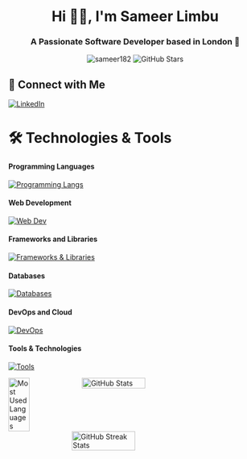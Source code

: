 <h1 align="center">Hi 👋🏻, I'm Sameer Limbu</h1>
<h3 align="center">A Passionate Software Developer based in London 🚀</h3>

<p align="center">
  <img src="https://komarev.com/ghpvc/?username=sameer182&label=Profile%20views&color=0e75b6&style=flat" alt="sameer182" />
  <img src="https://img.shields.io/github/stars/sameer182?color=0e75b6&style=flat&logo=github" alt="GitHub Stars" />
</p>

## 🤝 Connect with Me

[![LinkedIn](https://img.shields.io/badge/LinkedIn-%230077B5.svg?style=for-the-badge&logo=linkedin&logoColor=white)](https://www.linkedin.com/in/sameerlimbu31/)

<h1 align="left">🛠️ Technologies & Tools</h1>

<p align="left">

#### Programming Languages 
<!-- ![JavaScript](https://img.shields.io/badge/-JavaScript-05122A?style=flat&logo=javascript)
![Node.js](https://img.shields.io/badge/-Node.js-05122A?style=flat&logo=node.js)
![Java](https://img.shields.io/badge/-Java-05122A?style=flat&logo=coffeescript&logoColor=FFFFFF)
![Python](https://img.shields.io/badge/-Python-05122A?style=flat&logo=python)
![C++](https://img.shields.io/badge/-C++-05122A?style=flat&logo=c%2B%2B&logoColor=00599C)
![Dart](https://img.shields.io/badge/-Dart-05122A?style=flat&logo=dart&logoColor=skyblue)
![Swift](https://img.shields.io/badge/-Swift-05122A?style=flat&logo=swift)
![Go](https://img.shields.io/badge/-Go-05122A?style=flat&logo=go)
![PHP](https://img.shields.io/badge/-PHP-05122A?style=flat&logo=php)
![Racket](https://img.shields.io/badge/-Racket-05122A?style=flat&logo=racket&logoColor=9F1D20) -->

[![Programming Langs](https://skillicons.dev/icons?i=javascript,typescript,java,python,cpp,dart,swift,go,php&theme=dark)](https://skillicons.dev)


#### Web Development
<!-- ![HTML](https://img.shields.io/badge/-HTML-05122A?style=flat&logo=HTML5)
![CSS](https://img.shields.io/badge/-CSS-05122A?style=flat&logo=CSS3&logoColor=1572B6)
![TailwindCSS](https://img.shields.io/badge/-TailwindCSS-05122A?style=flat&logo=tailwindcss)
![Bootstrap](https://img.shields.io/badge/-Bootstrap-05122A?style=flat&logo=bootstrap&logoColor=563D7C) -->

[![Web Dev](https://skillicons.dev/icons?i=html,css,mongodb,express,react,nodejs,vue,tailwind,next,nuxt&theme=dark)](https://skillicons.dev)

#### Frameworks and Libraries 
<!-- ![Vue.js](https://img.shields.io/badge/-Vue.js-05122A?style=flat&logo=vue.js)
![React](https://img.shields.io/badge/-React-05122A?style=flat&logo=react)
![TypeScript](https://img.shields.io/badge/-TypeScript-05122A?style=flat&logo=typescript)
![jQuery](https://img.shields.io/badge/-jQuery-05122A?style=flat&logo=jquery&logoColor=4479A1)
![Express.js](https://img.shields.io/badge/-Express.js-05122A?style=flat&logo=express)
![TensorFlow](https://img.shields.io/badge/-TensorFlow-05122A?style=flat&logo=tensorflow)
![Spring Boot](https://img.shields.io/badge/-Spring%20Boot-05122A?style=flat&logo=spring-boot)
![Flask](https://img.shields.io/badge/-Flask-05122A?style=flat&logo=flask&logoColor=000000)
![Flutter](https://img.shields.io/badge/-Flutter-05122A?style=flat&logo=flutter&logoColor=blue) -->

[![Frameworks & Libraries](https://skillicons.dev/icons?i=spring,tensorflow,flask,flutter&theme=dark)](https://skillicons.dev)

#### Databases 
<!-- ![MySQL](https://img.shields.io/badge/-MySQL-05122A?style=flat&logo=mysql&logoColor=4479A1)
![MongoDB](https://img.shields.io/badge/-MongoDB-05122A?style=flat&logo=mongodb)
![DynamoDB](https://img.shields.io/badge/-DynamoDB-05122A?style=flat&logo=amazondynamodb)
![PostgreSQL](https://img.shields.io/badge/-PostgreSQL-05122A?style=flat&logo=postgresql) -->

[![Databases](https://skillicons.dev/icons?i=mysql,mongodb,postgresql,dynamodb,redis&theme=dark)](https://skillicons.dev)

#### DevOps and Cloud
<!-- ![Docker](https://img.shields.io/badge/-Docker-05122A?style=flat&logo=docker)
![Kubernetes](https://img.shields.io/badge/-Kubernetes-05122A?style=flat&logo=kubernetes&logoColor=326CE5)
![AWS](https://img.shields.io/badge/-AWS-05122A?style=flat&logo=amazon-aws&logoColor=FF9900)
![Firebase](https://img.shields.io/badge/-Firebase-05122A?style=flat&logo=firebase) -->

[![DevOps](https://skillicons.dev/icons?i=docker,kubernetes,aws,firebase,supabase,appwrite&theme=dark)](https://skillicons.dev)

#### Tools & Technologies
<!-- ![Git](https://img.shields.io/badge/-Git-05122A?style=flat&logo=git)
![Postman](https://img.shields.io/badge/-Postman-05122A?style=flat&logo=postman)
![Jira](https://img.shields.io/badge/-Jira-05122A?style=flat&logo=jira&logoColor=247FF7)
![Figma](https://img.shields.io/badge/-Figma-05122A?style=flat&logo=figma)
![Nginx](https://img.shields.io/badge/-Nginx-05122A?style=flat&logo=nginx&logoColor=green)
![Jest](https://img.shields.io/badge/-Jest-05122A?style=flat&logo=jest&logoColor=orange)
![Webpack](https://img.shields.io/badge/-Webpack-05122A?style=flat&logo=webpack)
![GraphQL](https://img.shields.io/badge/-GraphQL-05122A?style=flat&logo=graphql&logoColor=pink) -->

[![Tools](https://skillicons.dev/icons?i=git,postman,jenkins,figma,nginx,jest,maven,webpack,vite,graphql,arduino&theme=dark)](https://skillicons.dev)

</p>

<div style="display: flex;"> 
    <img decoding="async" loading="lazy" src="https://github-readme-stats.vercel.app/api/top-langs/?username=sameer182&theme=algolia&langs_count=10&layout=compact&role=owner" width="29%" alt="Most Used Languages" />
    <img decoding="async" loading="lazy" src="https://github-readme-stats.vercel.app/api?username=sameer182&show_icons=true&hide=contribs,issues&theme=algolia&custom_title=GitHub%20Stats&count_private=true&include_all_commits=true&show=prs_merged,prs_merged_percentage&rank_icon=github" width="50%" alt="GitHub Stats" />
</div>

<div style="display: flex; justify-content: center; width: 100%;"> 
    <img decoding="async" loading="lazy" src="https://github-readme-streak-stats.herokuapp.com/?user=sameer182&theme=algolia" width="50%" alt="GitHub Streak Stats" />
</div>

